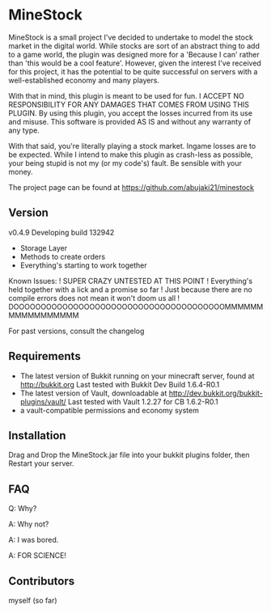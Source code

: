 MineStock
=========
MineStock is a small project I've decided to undertake to model the stock market in the digital world. While stocks are sort of an abstract thing to add to a game world, the plugin was designed more for a 'Because I can' rather than 'this would be a cool feature'. However, given the interest I've received for this project, it has the potential to be quite successful on servers with a well-established economy and many players.

With that in mind, this plugin is meant to be used for fun. I ACCEPT NO RESPONSIBILITY FOR ANY DAMAGES THAT COMES FROM USING THIS PLUGIN. By using this plugin, you accept the losses incurred from its use and misuse. This software is provided AS IS and without any warranty of any type.  

With that said, you're literally playing a stock market. Ingame losses are to be expected. While I intend to make this plugin as crash-less as possible, your being stupid is not my (or my code's) fault. Be sensible with your money.

The project page can be found at https://github.com/abujaki21/minestock

Version
-------
v0.4.9 Developing build 132942

+ Storage Layer
+ Methods to create orders
+ Everything's starting to work together

Known Issues:
! SUPER CRAZY UNTESTED AT THIS POINT
! Everything's held together with a lick and a promise so far
! Just because there are no compile errors does not mean it won't doom us all
! DOOOOOOOOOOOOOOOOOOOOOOOOOOOOOOOOOOOOOOOMMMMMMMMMMMMMMMMM

For past versions, consult the changelog

Requirements
------------
* The latest version of Bukkit running on your minecraft server, found at http://bukkit.org
	Last tested with Bukkit Dev Build 1.6.4-R0.1
* The latest version of Vault, downloadable at http://dev.bukkit.org/bukkit-plugins/vault/
	Last tested with Vault 1.2.27 for CB 1.6.2-R0.1
* a vault-compatible permissions and economy system

Installation
------------
Drag and Drop the MineStock.jar file into your bukkit plugins folder, then Restart your server.


FAQ
---
Q: Why?

A: Why not?

A: I was bored.

A: FOR SCIENCE!

Contributors
------------
myself (so far)